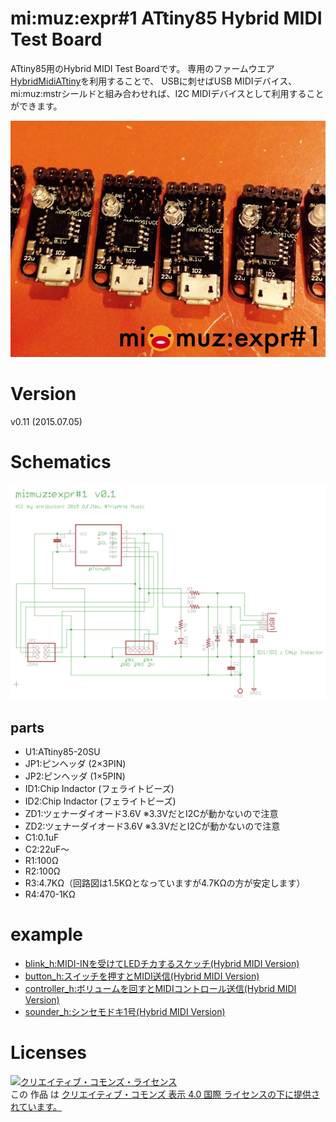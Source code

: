 # mi:muz:expr#1 ATtiny85 Hybrid MIDI Test Board 

ATtiny85用のHybrid MIDI Test Boardです。
専用のファームウエア[HybridMidiATtiny](https://github.com/tadfmac/mi-muz/tree/master/arduino/libraries/HybridMidiAttiny)を利用することで、
USBに刺せばUSB MIDIデバイス、mi:muz:mstrシールドと組み合わせれば、I2C MIDIデバイスとして利用することができます。

![mi:muz:expr#1](mimuz-expr1-image.png)

# Version

v0.11 (2015.07.05)

# Schematics

![mimuz-expr1-v01.png](mimuz-expr1-v01.png)

## parts

- U1:ATtiny85-20SU
- JP1:ピンヘッダ (2×3PIN)
- JP2:ピンヘッダ (1×5PIN)
- ID1:Chip Indactor (フェライトビーズ)
- ID2:Chip Indactor (フェライトビーズ)
- ZD1:ツェナーダイオード3.6V ※3.3VだとI2Cが動かないので注意
- ZD2:ツェナーダイオード3.6V ※3.3VだとI2Cが動かないので注意
- C1:0.1uF
- C2:22uF〜
- R1:100Ω
- R2:100Ω
- R3:4.7KΩ（回路図は1.5KΩとなっていますが4.7KΩの方が安定します）
- R4:470-1KΩ

# example

- [blink_h:MIDI-INを受けてLEDチカするスケッチ(Hybrid MIDI Version)](https://github.com/tadfmac/mi-muz/tree/master/arduino/libraries/HybridMidiAttiny/examples/blink_h)
- [button_h:スイッチを押すとMIDI送信(Hybrid MIDI Version)](https://github.com/tadfmac/mi-muz/tree/master/arduino/libraries/HybridMidiAttiny/examples/button_h)
- [controller_h:ボリュームを回すとMIDIコントロール送信(Hybrid MIDI Version)](https://github.com/tadfmac/mi-muz/tree/master/arduino/libraries/HybridMidiAttiny/examples/controller_h)
- [sounder_h:シンセモドキ1号(Hybrid MIDI Version)](https://github.com/tadfmac/mi-muz/tree/master/arduino/libraries/HybridMidiAttiny/examples/sounder_h)

# Licenses

<a rel="license" href="http://creativecommons.org/licenses/by/4.0/"><img alt="クリエイティブ・コモンズ・ライセンス" style="border-width:0" src="https://i.creativecommons.org/l/by/4.0/88x31.png" /></a><br />この 作品 は <a rel="license" href="http://creativecommons.org/licenses/by/4.0/">クリエイティブ・コモンズ 表示 4.0 国際 ライセンスの下に提供されています。</a>






